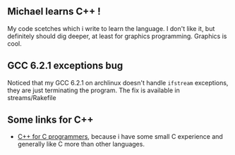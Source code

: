 ## Michael learns C++ !

My code scetches which i write to learn the language. I don't like it, but
definitely should dig deeper, at least for graphics programming. Graphics is
cool.

## GCC 6.2.1 exceptions bug

Noticed that my GCC 6.2.1 on archlinux doesn't handle `ifstream` exceptions,
they are just terminating the program. The fix is available in streams/Rakefile


## Some links for C++

 * [C++ for C programmers](http://www.4p8.com/eric.brasseur/cppcen.html),
   because i have some small C experience and generally like C more than other
   languages.
